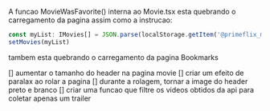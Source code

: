 A funcao MovieWasFavorite() interna ao Movie.tsx esta quebrando o carregamento da pagina
assim como a instrucao:

```js
const myList: IMovies[] = JSON.parse(localStorage.getItem('@primeflix_movies') ?? '')
setMovies(myList)
```

tambem esta quebrando o carregamento da pagina Bookmarks

[] aumentar o tamanho do header na pagina movie
[] criar um efeito de paralax ao rolar a pagina
[] durante a rolagem, tornar a image do header preto e branco
[] criar uma funcao que filtre os videos obtidos da api para coletar apenas um trailer

